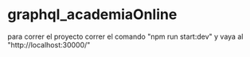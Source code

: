 # graphql_academiaOnline

para correr el proyecto correr el comando "npm run start:dev" y vaya al "http://localhost:30000/"

